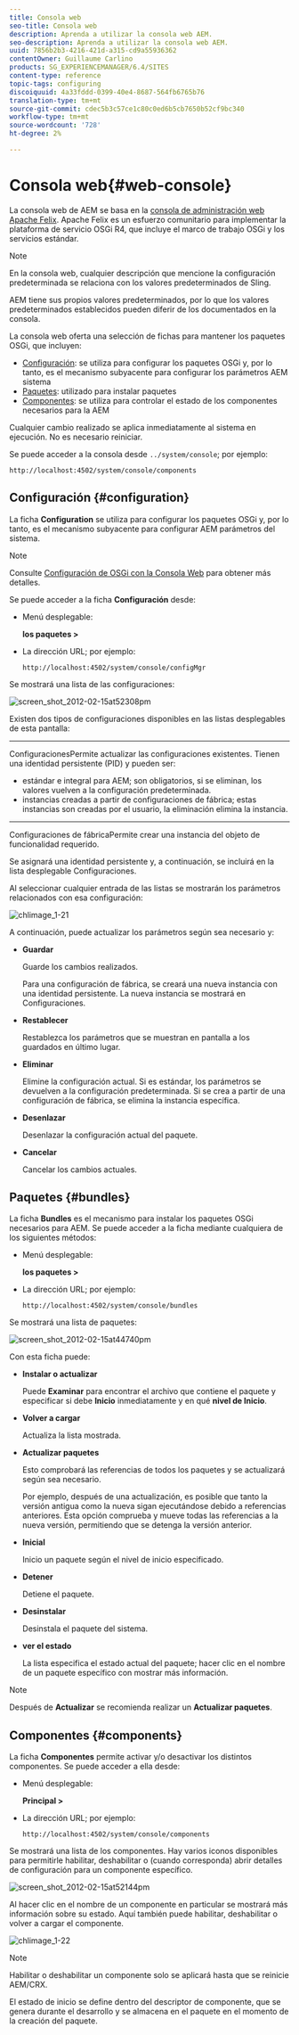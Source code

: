 ```yaml
---
title: Consola web
seo-title: Consola web
description: Aprenda a utilizar la consola web AEM.
seo-description: Aprenda a utilizar la consola web AEM.
uuid: 7856b2b3-4216-421d-a315-cd9a55936362
contentOwner: Guillaume Carlino
products: SG_EXPERIENCEMANAGER/6.4/SITES
content-type: reference
topic-tags: configuring
discoiquuid: 4a33fddd-0399-40e4-8687-564fb6765b76
translation-type: tm+mt
source-git-commit: cdec5b3c57ce1c80c0ed6b5cb7650b52cf9bc340
workflow-type: tm+mt
source-wordcount: '728'
ht-degree: 2%

---
```



# Consola web{#web-console}

La consola web de AEM se basa en la [consola de administración web Apache Felix](https://felix.apache.org/documentation/subprojects/apache-felix-web-console.html). Apache Felix es un esfuerzo comunitario para implementar la plataforma de servicio OSGi R4, que incluye el marco de trabajo OSGi y los servicios estándar.

>[!NOTE]
>
>En la consola web, cualquier descripción que mencione la configuración predeterminada se relaciona con los valores predeterminados de Sling.
>
>AEM tiene sus propios valores predeterminados, por lo que los valores predeterminados establecidos pueden diferir de los documentados en la consola.

La consola web oferta una selección de fichas para mantener los paquetes OSGi, que incluyen:

* [Configuración](#configuration): se utiliza para configurar los paquetes OSGi y, por lo tanto, es el mecanismo subyacente para configurar los parámetros AEM sistema
* [Paquetes](#bundles): utilizado para instalar paquetes
* [Componentes](#components): se utiliza para controlar el estado de los componentes necesarios para la AEM

Cualquier cambio realizado se aplica inmediatamente al sistema en ejecución. No es necesario reiniciar.

Se puede acceder a la consola desde `../system/console`; por ejemplo:

`http://localhost:4502/system/console/components`

## Configuración {#configuration}

La ficha **Configuration** se utiliza para configurar los paquetes OSGi y, por lo tanto, es el mecanismo subyacente para configurar AEM parámetros del sistema.

>[!NOTE]
>
>Consulte [Configuración de OSGi con la Consola Web](/help/sites-deploying/configuring-osgi.md) para obtener más detalles.

Se puede acceder a la ficha **Configuración** desde:

* Menú desplegable:

   **los paquetes >**

* La dirección URL; por ejemplo:

   `http://localhost:4502/system/console/configMgr`

Se mostrará una lista de las configuraciones:

![screen_shot_2012-02-15at52308pm](assets/screen_shot_2012-02-15at52308pm.png)

Existen dos tipos de configuraciones disponibles en las listas desplegables de esta pantalla:

* ****
ConfiguracionesPermite actualizar las configuraciones existentes. Tienen una identidad persistente (PID) y pueden ser:

   * estándar e integral para AEM; son obligatorios, si se eliminan, los valores vuelven a la configuración predeterminada.
   * instancias creadas a partir de configuraciones de fábrica; estas instancias son creadas por el usuario, la eliminación elimina la instancia.

* ****
Configuraciones de fábricaPermite crear una instancia del objeto de funcionalidad requerido.

   Se asignará una identidad persistente y, a continuación, se incluirá en la lista desplegable Configuraciones.

Al seleccionar cualquier entrada de las listas se mostrarán los parámetros relacionados con esa configuración:

![chlimage_1-21](assets/chlimage_1-21.png)

A continuación, puede actualizar los parámetros según sea necesario y:

* **Guardar**

   Guarde los cambios realizados.

   Para una configuración de fábrica, se creará una nueva instancia con una identidad persistente. La nueva instancia se mostrará en Configuraciones.

* **Restablecer**

   Restablezca los parámetros que se muestran en pantalla a los guardados en último lugar.

* **Eliminar**

   Elimine la configuración actual. Si es estándar, los parámetros se devuelven a la configuración predeterminada. Si se crea a partir de una configuración de fábrica, se elimina la instancia específica.

* **Desenlazar**

   Desenlazar la configuración actual del paquete.

* **Cancelar**

   Cancelar los cambios actuales.

## Paquetes {#bundles}

La ficha **Bundles** es el mecanismo para instalar los paquetes OSGi necesarios para AEM. Se puede acceder a la ficha mediante cualquiera de los siguientes métodos:

* Menú desplegable:

   **los paquetes >**

* La dirección URL; por ejemplo:

   `http://localhost:4502/system/console/bundles`

Se mostrará una lista de paquetes:

![screen_shot_2012-02-15at44740pm](assets/screen_shot_2012-02-15at44740pm.png)

Con esta ficha puede:

* **Instalar o actualizar**

   Puede **Examinar** para encontrar el archivo que contiene el paquete y especificar si debe **Inicio** inmediatamente y en qué **nivel de Inicio**.

* **Volver a cargar**

   Actualiza la lista mostrada.

* **Actualizar paquetes**

   Esto comprobará las referencias de todos los paquetes y se actualizará según sea necesario.

   Por ejemplo, después de una actualización, es posible que tanto la versión antigua como la nueva sigan ejecutándose debido a referencias anteriores. Esta opción comprueba y mueve todas las referencias a la nueva versión, permitiendo que se detenga la versión anterior.

* **Inicial**

   Inicio un paquete según el nivel de inicio especificado.

* **Detener**

   Detiene el paquete.

* **Desinstalar**

   Desinstala el paquete del sistema.

* **ver el estado**

   La lista especifica el estado actual del paquete; hacer clic en el nombre de un paquete específico con mostrar más información.

>[!NOTE]
>
>Después de **Actualizar** se recomienda realizar un **Actualizar paquetes**.

## Componentes {#components}

La ficha **Componentes** permite activar y/o desactivar los distintos componentes. Se puede acceder a ella desde:

* Menú desplegable:

   **Principal >**

* La dirección URL; por ejemplo:

   `http://localhost:4502/system/console/components`

Se mostrará una lista de los componentes. Hay varios iconos disponibles para permitirle habilitar, deshabilitar o (cuando corresponda) abrir detalles de configuración para un componente específico.

![screen_shot_2012-02-15at52144pm](assets/screen_shot_2012-02-15at52144pm.png)

Al hacer clic en el nombre de un componente en particular se mostrará más información sobre su estado. Aquí también puede habilitar, deshabilitar o volver a cargar el componente.

![chlimage_1-22](assets/chlimage_1-22.png)

>[!NOTE]
>
>Habilitar o deshabilitar un componente solo se aplicará hasta que se reinicie AEM/CRX.
>
>El estado de inicio se define dentro del descriptor de componente, que se genera durante el desarrollo y se almacena en el paquete en el momento de la creación del paquete.

